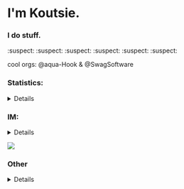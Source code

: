 # I'm Koutsie. 
### I do stuff.

:suspect:	:suspect:	:suspect:	:suspect:	:suspect:	:suspect:	

cool orgs: @aqua-Hook & @SwagSoftware

### Statistics:
<details>

![Metrics](https://metrics.lecoq.io/koutsie?template=classic&pagespeed=1&pagespeed.url=koutsie.github.io&pagespeed.detailed=false&pagespeed.screenshot=false&config.timezone=Europe%2FHelsinki&config.twemoji=true)

![koutsie's github stats](https://github-readme-stats.vercel.app/api?username=koutsie&show_icons=true&hide_border=true&theme=synthwave)<br>
</details>


### IM: 
<details>

<!-- #### Please use [PGP](https://koutsie.github.io/pgp.html) if possible. -->

[Telegram](https://t.me/scafizion).

Note, it's better to hit me up elsewhere first and then send a message in Tox.

---

##### Bother me in; [Twitter](https://twitter.com/notkoutsie) or [Mastodon](https://mastodon.technology/@koutsie).
##### Maybe you like [Discord?](https://dsc.bio/ko) or want to be friends in [Steam?](https://steamcommunity.com/id/koutsie/) ([Friend link](https://s.team/p/pvc-bmhq))

</details>

<a href="https://twitter.com/notkoutsie"><img src="https://flat.badgen.net/twitter/follow/notkoutsie"></a>


### Other
<details>
  
**new** also on https://salsa.debian.org/koutsie

</details>
